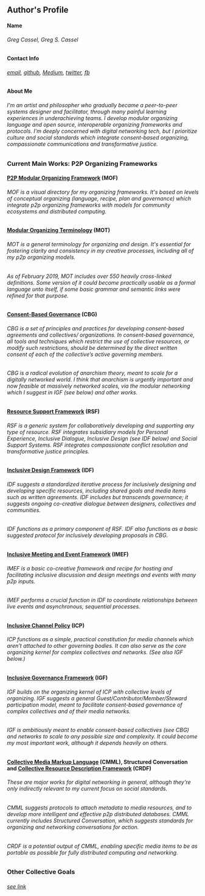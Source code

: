 ## Author's Profile 

#### Name
	
###### Greg Cassel, Greg S. Cassel
	
#### Contact Info
	
###### *[email](mailto:greg.cass1@gmail.com), [github](https://github.com/gcassel), [Medium](https://medium.com/@gregcassel_21265), [twitter](https://twitter.com/gregsc1), [fb](https://www.facebook.com/gscassel)*

#### About Me
	
###### I'm an artist and philosopher who gradually became a *peer-to-peer systems designer and facilitator*, through many painful learning experiences in underachieving teams.  I develop *modular organizing language* and open source, interoperable *organizing frameworks and protocols*.  I'm deeply concerned with digital networking tech, but I prioritize *culture* and *social standards* which integrate consent-based organizing, compassionate communications and transformative justice.
	
### Current Main Works: P2P Organizing Frameworks
		
#### [P2P Modular Organizing Framework](https://docs.google.com/drawings/d/1KZpc4_98IrJ0cjcFpkL5TcBug63fsTrT6i5eL2j5z80/edit?usp=sharing)  (MOF)
	
###### MOF is a visual directory for my organizing frameworks. It's based on levels of conceptual organizing (*language, recipe, plan and governance*) which integrate p2p organizing frameworks with models for community ecosystems and distributed computing.

#### [Modular Organizing Terminology](https://github.com/gcassel/Modular-Organizing-Terminology) (MOT)
	
###### MOT is a general terminology for organizing and design.  It's essential for fostering clarity and consistency in my creative processes, including all of my p2p organizing models.
		
###### As of February 2019, MOT includes over 550 heavily cross-linked definitions. Some version of it could become practically usable as a formal language unto itself, if some basic grammar and semantic links were refined for that purpose.	

#### [Consent-Based Governance](https://docs.google.com/document/d/1c_xWEIay-2jyJ3Rqb6OgTxoZBJfjNW4d6w6ukXyeJk4/edit?usp=sharing) (CBG)
		
###### CBG is a set of principles and practices for developing consent-based agreements and collectives/ organizations.  In consent-based governance, *all* tools and techniques which restrict the use of collective resources, or modify such restrictions, should be determined by the direct written consent of each of the collective’s active governing members.
		
###### CBG is a radical evolution of anarchism theory, meant to scale for a digitally networked world.  I think that anarchism is urgently important and *now feasible* at massively networked scales, via the modular networking which I suggest in IGF (see below) and other works.
		
#### [Resource Support Framework](https://docs.google.com/drawings/d/1frX5ay_adnhdmaSbqCr-Z63_f1o7xyZN4e8IdI2hcts/edit?usp=sharing) (RSF)

###### RSF is a generic system for collaboratively developing and supporting any type of resource.  RSF integrates subsidiary models for Personal Experience, Inclusive Dialogue, Inclusive Design (see IDF below) and Social Support Systems.  RSF integrates compassionate conflict resolution and transformative justice principles.

#### [Inclusive Design Framework](https://docs.google.com/document/d/1E5V8LggadbbAaJw9tK_OT22VyciO4OE9ml1fiXYyfmk/edit?usp=sharing)  (IDF)
	
###### IDF suggests a standardized iterative process for inclusively designing and developing specific resources, including shared goals and media items such as written agreements.  IDF includes but transcends governance; it suggests ongoing co-creative dialogue between designers, collectives and communities.
		
###### IDF functions as a primary component of RSF. IDF also functions as a basic suggested protocol for inclusively developing proposals in CBG.
		
#### [Inclusive Meeting and Event Framework](https://docs.google.com/document/d/1bsobPV43r4rZ1GBkxmtwl1j7Zdn6qQhJZD0ta85Kw2I/edit?usp=sharing) (IMEF)
	
###### IMEF is a basic co-creative framework and recipe for hosting and facilitating inclusive discussion and design meetings and events with many p2p inputs.  
		
###### IMEF performs a crucial function in IDF to coordinate relationships between live events and asynchronous, sequential processes.
	
#### [Inclusive Channel Policy](https://docs.google.com/document/d/1w9OkvXv7A89bySQT9e8iFWWp1TIkhUCUpTI6PwRpX20/edit?usp=sharing) (ICP)
		
###### ICP functions as a simple, practical constitution for media channels which aren’t attached to other governing bodies.  It can also serve as the core organizing kernel for complex collectives and networks. (See also IGF below.)
	
#### [Inclusive Governance Framework](https://docs.google.com/document/d/1cU0557pbNOAI2eco2Ura3HXdxC2v-SJBWMHYaGMHMtA/edit?usp=sharing) (IGF)

###### IGF builds on the organizing kernel of ICP with collective levels of organizing.  IGF suggests a general *Guest/Contributor/Member/Steward* participation model, meant to facilitate consent-based governance of complex collectives and of their media networks.

###### IGF is ambitiously meant to enable consent-based collectives (see CBG) and networks to scale to any possible size and complexity.  It could become my most important work, although it depends heavily on others.
		
#### [Collective Media Markup Language](https://docs.google.com/document/d/1H55a5TncjaXhyBi9Bf-Uwslce5_FRhOY3BUk5t1rbRg/edit?usp=sharing) (CMML), Structured Conversation and [Collective Resource Description Framework](https://github.com/gcassel/Models/blob/master/collective-resource-description-framework.md) (CRDF)
	
###### These are major works for digital networking in general, although they're only indirectly relevant to my current focus on social standards.
		
###### *CMML* suggests protocols to attach metadata to media resources, and to develop more intelligent and effective p2p distributed databases. CMML currently includes Structured Conversation, which suggests standards for organizing and networking conversations for action. 
###### *CRDF* is a potential output of CMML, enabling specific media items to be as portable as possible for fully distributed computing and networking.
					
### Other Collective Goals
###### *[see link](https://github.com/gcassel/Essays/blob/master/collective-goals.md)*






